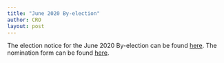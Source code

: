 ```yaml
---
title: "June 2020 By-election"
author: CRO
layout: post
---
```


The election notice for the June 2020 By-election can be found <a href="https://drive.google.com/file/d/17dfI5wYMqvBOYNcLOtnesg-RcG3e-5y6/view?usp=sharing">here</a>. The nomination form can be found <a href="https://drive.google.com/file/d/1OgMOnLq11VJD763fLWWN6ccTbYNiXqxh/view?usp=sharing">here</a>.